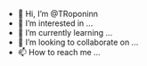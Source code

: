 - 👋 Hi, I’m @TRoponinn
- 👀 I’m interested in ...
- 🌱 I’m currently learning ...
- 💞️ I’m looking to collaborate on ...
- 📫 How to reach me ...

<!---
TRoponinn/TRoponinn is a ✨ special ✨ repository because its `README.md` (this file) appears on your GitHub profile.
You can click the Preview link to take a look at your changes.
--->
